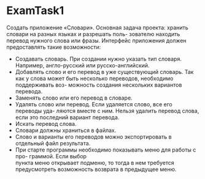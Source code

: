 # ExamTask1
Создать приложение «Словари».
Основная задача проекта: хранить словари на разных языках и разрешать поль- зователю находить 
перевод нужного слова или фразы.
Интерфейс приложения должен предоставлять такие возможности:
- Создавать словарь. При создании нужно указать тип словаря. Например, англо-русский или 
русско-английский.
-    Добавлять слово и его перевод в уже существующий словарь. Так как у слова может быть несколько 
переводов, необходимо поддерживать воз- можность создания нескольких вариантов перевода.
-    Заменять слово или его перевод в словаре.
-    Удалять слово или перевод. Если удаляется слово, все его переводы уда- ляются вместе с ним. 
Нельзя удалить перевод слова, если это последний вариант перевода.
-    Искать перевод слова.
-    Словари должны храниться в файлах.
-    Слово и варианты его переводов можно экспортировать в отдельный файл результата.
-    При старте программы необходимо показывать меню для работы с про- граммой.  Если  выбор  
пункта  меню  открывает  подменю,  то  тогда  в  нем
требуется предусмотреть возможность возврата в предыдущее меню.
